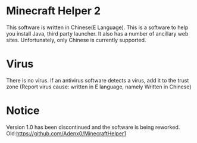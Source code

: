 # Minecraft Helper 2
This software is written in Chinese(E Language).
This is a software to help you install Java, third party launcher.
It also has a number of ancillary web sites.
Unfortunately, only Chinese is currently supported.
# Virus
There is no virus.
If an antivirus software detects a virus, add it to the trust zone
(Report virus cause: written in E language, namely Written in Chinese)
# Notice
Version 1.0 has been discontinued and the software is being reworked.
Old:https://github.com/Adenx0/MinecraftHelper1
